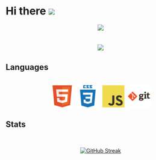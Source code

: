 # Hi there <img src="https://media.giphy.com/media/hvRJCLFzcasrR4ia7z/giphy.gif" width="30px">

<div id="header" align="center">
<img width="350px" src="https://media.giphy.com/media/CuuSHzuc0O166MRfjt/giphy.gif">
</div>
<br>
<br>

<!-- Social media badges -->
<div id="badges" align="center">
<img src="https://img.shields.io/github/followers/oliverio07?style=social">
</div>

## Languages

<br>

<div align="center">
  <img src="https://github.com/devicons/devicon/blob/master/icons/html5/html5-original.svg" title="HTML5" alt="HTML" width="60"/>&nbsp;
  <img src="https://github.com/devicons/devicon/blob/master/icons/css3/css3-plain-wordmark.svg"  title="CSS3" alt="CSS" width="60"/>&nbsp;
  <img src="https://github.com/devicons/devicon/blob/master/icons/javascript/javascript-original.svg" title="JavaScript" alt="JavaScript" width="60" />&nbsp;
  <img src="https://github.com/devicons/devicon/blob/master/icons/git/git-original-wordmark.svg" title="Git" **alt="Git" width="60"/>
</div>

## Stats

<br>

<div align="center">
  
  [![GitHub Streak](http://github-readme-streak-stats.herokuapp.com?user=Oliverio07&theme=dark&background=000000)](https://git.io/streak-stats)

  </div>

<!--
Firebase:
  <img src="https://github.com/devicons/devicon/blob/master/icons/firebase/firebase-plain-wordmark.svg" title="Firebase" alt="Firebase" width="40" height="40"/>&nbsp;
-->

<!--
**Oliverio07/Oliverio07** is a ✨ _special_ ✨ repository because its `README.md` (this file) appears on your GitHub profile.
Here are some ideas to get you started:

- 🔭 I’m currently working on ...
- 🌱 I’m currently learning ...
- 👯 I’m looking to collaborate on ...
- 🤔 I’m looking for help with ...
- 💬 Ask me about ...
- 📫 How to reach me: ...
- 😄 Pronouns: ...
- ⚡ Fun fact: ...
-->

